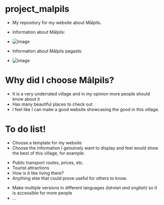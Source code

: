 # project_malpils
- My repository for my website about Mālpils.
- Information about Mālpils:
- ![image](https://github.com/user-attachments/assets/9db560ac-e376-482f-b0c1-acbee9470667)








- Information about Mālpils pagasts:
- ![image](https://github.com/user-attachments/assets/df1f73c2-57b8-4ead-8654-8e4873b12b1e)



# Why did I choose Mālpils?
- It is a very underrated village and in my opinion more people should know about it
- Has many beautiful places to check out
- I feel like I can make a good website showcasing the good in this village.

# To do list!
- Choose a template for my website
- Choose the information I genuinely want to display and feel would show the best of this village, for example:
 + Public transport routes, prices, etc.
 + Tourist attractions
 + How is it like living there?
 + Anything else that could prove useful for others to know.
- Make multiple versions in different languages _(latvian and english)_ so it is accessible for more people
- ...
